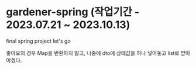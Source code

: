 # gardener-spring (작업기간 - 2023.07.21 ~ 2023.10.13)

final spring project
let's go

좋아요의 경우 Map을 반환하지 말고, 나중에 dto에 상태값을 하나 넣어놓고 list로 받아야겠다.
